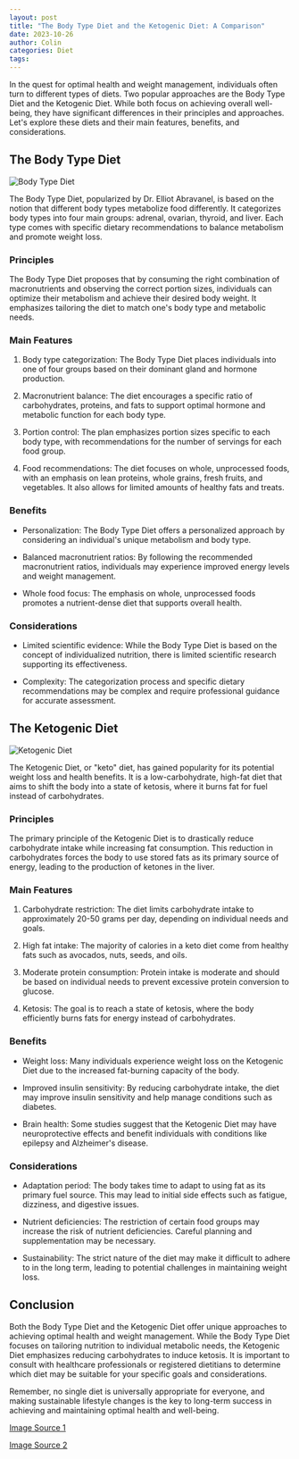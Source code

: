 ```yaml
---
layout: post
title: "The Body Type Diet and the Ketogenic Diet: A Comparison"
date: 2023-10-26
author: Colin
categories: Diet
tags: 
---
```


In the quest for optimal health and weight management, individuals often turn to different types of diets. Two popular approaches are the Body Type Diet and the Ketogenic Diet. While both focus on achieving overall well-being, they have significant differences in their principles and approaches. Let's explore these diets and their main features, benefits, and considerations.

## The Body Type Diet

![Body Type Diet](https://source.unsplash.com/1600x900/?body,type,diet) 

The Body Type Diet, popularized by Dr. Elliot Abravanel, is based on the notion that different body types metabolize food differently. It categorizes body types into four main groups: adrenal, ovarian, thyroid, and liver. Each type comes with specific dietary recommendations to balance metabolism and promote weight loss.

### Principles

The Body Type Diet proposes that by consuming the right combination of macronutrients and observing the correct portion sizes, individuals can optimize their metabolism and achieve their desired body weight. It emphasizes tailoring the diet to match one's body type and metabolic needs.

### Main Features

1. Body type categorization: The Body Type Diet places individuals into one of four groups based on their dominant gland and hormone production.

2. Macronutrient balance: The diet encourages a specific ratio of carbohydrates, proteins, and fats to support optimal hormone and metabolic function for each body type.

3. Portion control: The plan emphasizes portion sizes specific to each body type, with recommendations for the number of servings for each food group.

4. Food recommendations: The diet focuses on whole, unprocessed foods, with an emphasis on lean proteins, whole grains, fresh fruits, and vegetables. It also allows for limited amounts of healthy fats and treats.

### Benefits

- Personalization: The Body Type Diet offers a personalized approach by considering an individual's unique metabolism and body type.

- Balanced macronutrient ratios: By following the recommended macronutrient ratios, individuals may experience improved energy levels and weight management.

- Whole food focus: The emphasis on whole, unprocessed foods promotes a nutrient-dense diet that supports overall health.

### Considerations

- Limited scientific evidence: While the Body Type Diet is based on the concept of individualized nutrition, there is limited scientific research supporting its effectiveness.

- Complexity: The categorization process and specific dietary recommendations may be complex and require professional guidance for accurate assessment.

## The Ketogenic Diet

![Ketogenic Diet](https://source.unsplash.com/1600x900/?keto,diet)

The Ketogenic Diet, or "keto" diet, has gained popularity for its potential weight loss and health benefits. It is a low-carbohydrate, high-fat diet that aims to shift the body into a state of ketosis, where it burns fat for fuel instead of carbohydrates.

### Principles

The primary principle of the Ketogenic Diet is to drastically reduce carbohydrate intake while increasing fat consumption. This reduction in carbohydrates forces the body to use stored fats as its primary source of energy, leading to the production of ketones in the liver.

### Main Features

1. Carbohydrate restriction: The diet limits carbohydrate intake to approximately 20-50 grams per day, depending on individual needs and goals.

2. High fat intake: The majority of calories in a keto diet come from healthy fats such as avocados, nuts, seeds, and oils.

3. Moderate protein consumption: Protein intake is moderate and should be based on individual needs to prevent excessive protein conversion to glucose.

4. Ketosis: The goal is to reach a state of ketosis, where the body efficiently burns fats for energy instead of carbohydrates.

### Benefits

- Weight loss: Many individuals experience weight loss on the Ketogenic Diet due to the increased fat-burning capacity of the body.

- Improved insulin sensitivity: By reducing carbohydrate intake, the diet may improve insulin sensitivity and help manage conditions such as diabetes.

- Brain health: Some studies suggest that the Ketogenic Diet may have neuroprotective effects and benefit individuals with conditions like epilepsy and Alzheimer's disease.

### Considerations

- Adaptation period: The body takes time to adapt to using fat as its primary fuel source. This may lead to initial side effects such as fatigue, dizziness, and digestive issues.

- Nutrient deficiencies: The restriction of certain food groups may increase the risk of nutrient deficiencies. Careful planning and supplementation may be necessary.

- Sustainability: The strict nature of the diet may make it difficult to adhere to in the long term, leading to potential challenges in maintaining weight loss.

## Conclusion

Both the Body Type Diet and the Ketogenic Diet offer unique approaches to achieving optimal health and weight management. While the Body Type Diet focuses on tailoring nutrition to individual metabolic needs, the Ketogenic Diet emphasizes reducing carbohydrates to induce ketosis. It is important to consult with healthcare professionals or registered dietitians to determine which diet may be suitable for your specific goals and considerations.

Remember, no single diet is universally appropriate for everyone, and making sustainable lifestyle changes is the key to long-term success in achieving and maintaining optimal health and well-being.

[Image Source 1](https://unsplash.com/photos/_O1k4cTybjs)

[Image Source 2](https://unsplash.com/photos/gurMSoGNk_w)